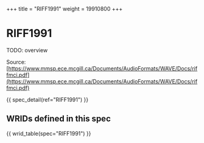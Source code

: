 +++
title = "RIFF1991"
weight = 19910800
+++

RIFF1991
========

TODO: overview

Source: [https://www.mmsp.ece.mcgill.ca/Documents/AudioFormats/WAVE/Docs/riffmci.pdf](https://www.mmsp.ece.mcgill.ca/Documents/AudioFormats/WAVE/Docs/riffmci.pdf)

{{ spec_detail(ref="RIFF1991") }} 

## WRIDs defined in this spec

{{ wrid_table(spec="RIFF1991") }}


